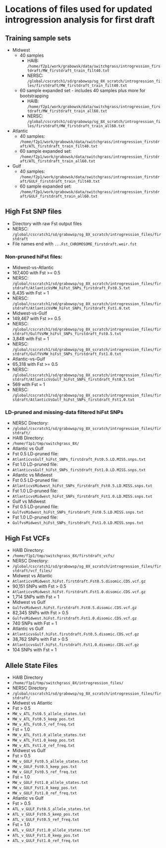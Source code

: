 # Locations of files used for updated introgression analysis for first draft

## Training sample sets
* Midwest
  * 40 samples
    * HAIB: `/home/f2p1/work/grabowsk/data/switchgrass/introgression_firstdraft/MW_firstdraft_train_filt40.txt`
    * NERSC: `/global/cscratch1/sd/grabowsp/sg_8X_scratch/introgression_files/firstdraft/MW_firstdraft_train_filt40.txt`
  * 60 sample expanded set - includes 40 samples plus more for bootstrapping
    * HAIB: `/home/f2p1/work/grabowsk/data/switchgrass/introgression_firstdraft/MW_firstdraft_train_all60.txt`
    * NERSC: `/global/cscratch1/sd/grabowsp/sg_8X_scratch/introgression_files/firstdraft/MW_firstdraft_train_all60.txt`
* Atlantic
  * 40 samples: `/home/f2p1/work/grabowsk/data/switchgrass/introgression_firstdraft/ATL_firstdraft_train_filt40.txt`
  * 60 sample expanded set: `/home/f2p1/work/grabowsk/data/switchgrass/introgression_firstdraft/ATL_firstdraft_train_all60.txt`
* Gulf
  * 40 samples: `/home/f2p1/work/grabowsk/data/switchgrass/introgression_firstdraft/GULF_firstdraft_train_filt40.txt`
  * 60 sample expanded set: `/home/f2p1/work/grabowsk/data/switchgrass/introgression_firstdraft/GULF_firstdraft_train_all60.txt`

## High Fst SNP files
* Directory with raw Fst output files
 * NERSC: `/global/cscratch1/sd/grabowsp/sg_8X_scratch/introgression_files/firstdraft`
  * File names end with `...Fst_CHROMOSOME_firstdraft.weir.fst`
### Non-pruned hiFst files:
 * Midwest-vs-Atlantic
  * 167,400 with Fst >= 0.5
   * NERSC: `/global/cscratch1/sd/grabowsp/sg_8X_scratch/introgression_files/firstdraft/AtlanticVsMW_hiFst_SNPs_firstdraft_Fst0.5.txt`
  * 8,435 with Fst = 1
   * NERSC: `/global/cscratch1/sd/grabowsp/sg_8X_scratch/introgression_files/firstdraft/AtlanticVsMW_hiFst_SNPs_firstdraft_Fst1.0.txt`
 * Midwest-vs-Gulf
  * 149,467 with Fst >= 0.5
   * NERSC: `/global/cscratch1/sd/grabowsp/sg_8X_scratch/introgression_files/firstdraft/GulfVsMW_hiFst_SNPs_firstdraft_Fst0.5.txt`
  * 3,848 with Fst = 1
   * NERSC: `/global/cscratch1/sd/grabowsp/sg_8X_scratch/introgression_files/firstdraft/GulfVsMW_hiFst_SNPs_firstdraft_Fst1.0.txt`
 * Atlantic-vs-Gulf
  * 65,318 with Fst >= 0.5
   * NERSC: `/global/cscratch1/sd/grabowsp/sg_8X_scratch/introgression_files/firstdraft/AtlanticVsGulf_hiFst_SNPs_firstdraft_Fst0.5.txt`
  * 569 with Fst = 1
   * NERSC: `/global/cscratch1/sd/grabowsp/sg_8X_scratch/introgression_files/firstdraft/AtlanticVsGulf_hiFst_SNPs_firstdraft_Fst1.0.txt`
### LD-pruned and missing-data filtered hiFst SNPs
* NERSC Directory:
 * `/global/cscratch1/sd/grabowsp/sg_8X_scratch/introgression_files/firstdraft/`
* HAIB Directory:
 * `/home/f1p1/tmp/switchgrass_8X/`
* Atlantic vs Gulf
 * Fst 0.5 LD-pruned file:
  * `AtlanticvsGulf_hiFst_SNPs_firstdraft_Fst0.5.LD.MISS.snps.txt`
 * Fst 1.0 LD-pruned file:
  * `AtlanticvsGulf_hiFst_SNPs_firstdraft_Fst1.0.LD.MISS.snps.txt`
* Atlantic vs Midwest
 * Fst 0.5 LD-pruned file:
  * `AtlanticvsMidwest_hiFst_SNPs_firstdraft_Fst0.5.LD.MISS.snps.txt`
 * Fst 1.0 LD-pruned file:
  * `AtlanticvsMidwest_hiFst_SNPs_firstdraft_Fst1.0.LD.MISS.snps.txt`
* Gulf vs Midwest
 * Fst 0.5 LD-pruned file:
  * `GulfvsMidwest_hiFst_SNPs_firstdraft_Fst0.5.LD.MISS.snps.txt`
 * Fst 1.0 LD-pruned file:
  * `GulfvsMidwest_hiFst_SNPs_firstdraft_Fst1.0.LD.MISS.snps.txt`

## High Fst VCFs
* HAIB Directory:
 * `/home/f1p1/tmp/switchgrass_8X/firstdraft_vcfs/`
* NERSC Directory:
 * `/global/cscratch1/sd/grabowsp/sg_8X_scratch/introgression_files/firstdraft/vcf_files/`
* Midwest vs Atlantic
 * `AtlanticvsMidwest.hiFst.firstdraft.Fst0.5.disomic.CDS.vcf.gz`
  * 90,151 SNPs with Fst > 0.5
 * `AtlanticvsMidwest.hiFst.firstdraft.Fst1.0.disomic.CDS.vcf.gz`
  * 1,714 SNPs with Fst = 1
* Midwest vs Gulf
 * `GulfvsMidwest.hiFst.firstdraft.Fst0.5.disomic.CDS.vcf.gz`
  * 82,345 SNPs with Fst > 0.5
 * `GulfvsMidwest.hiFst.firstdraft.Fst1.0.disomic.CDS.vcf.gz`
  * 740 SNPs with Fst = 1
* Atlantic vs Gulf
 * `AtlanticvsGulf.hiFst.firstdraft.Fst0.5.disomic.CDS.vcf.gz`
  * 38,762 SNPs with Fst > 0.5
 * `AtlanticvsGulf.hiFst.firstdraft.Fst1.0.disomic.CDS.vcf.gz`
  * 104 SNPs with Fst = 1

## Allele State Files
* HAIB Directory
 * `/home/f1p1/tmp/switchgrass_8X/introgression_files/`
* NERSC Directory
 * `/global/cscratch1/sd/grabowsp/sg_8X_scratch/introgression_files/firstdraft/`
* Midwest vs Atlantic
 * Fst > 0.5
  * `MW_v_ATL_Fst0.5_allele_states.txt`
  * `MW_v_ATL_Fst0.5_keep_pos.txt`
  * `MW_v_ATL_Fst0.5_ref_freq.txt`
 * Fst = 1.0
  * `MW_v_ATL_Fst1.0_allele_states.txt`
  * `MW_v_ATL_Fst1.0_keep_pos.txt`
  * `MW_v_ATL_Fst1.0_ref_freq.txt`
* Midwest vs Gulf
 * Fst > 0.5
  * `MW_v_GULF_Fst0.5_allele_states.txt`
  * `MW_v_GULF_Fst0.5_keep_pos.txt`
  * `MW_v_GULF_Fst0.5_ref_freq.txt`
 * Fst = 1.0
  * `MW_v_GULF_Fst1.0_allele_states.txt`
  * `MW_v_GULF_Fst1.0_keep_pos.txt`
  * `MW_v_GULF_Fst1.0_ref_freq.txt`
* Atlantic vs Gulf
 * Fst > 0.5
  * `ATL_v_GULF_Fst0.5_allele_states.txt`
  * `ATL_v_GULF_Fst0.5_keep_pos.txt`
  * `ATL_v_GULF_Fst0.5_ref_freq.txt`
 * Fst = 1.0
  * `ATL_v_GULF_Fst1.0_allele_states.txt`
  * `ATL_v_GULF_Fst1.0_keep_pos.txt`
  * `ATL_v_GULF_Fst1.0_ref_freq.txt`



